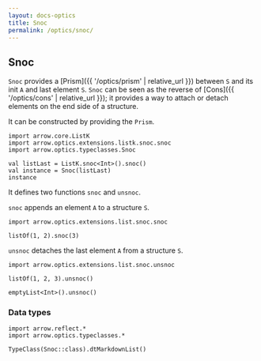 ```yaml
---
layout: docs-optics
title: Snoc
permalink: /optics/snoc/
---
```


## Snoc


`Snoc` provides a [Prism]({{ '/optics/prism' | relative_url }}) between `S` and its init `A` and last element `S`.
`Snoc` can be seen as the reverse of [Cons]({{ '/optics/cons' | relative_url }}); it provides a way to attach or detach elements on the end side of a structure.

It can be constructed by providing the `Prism`.

```kotlin:ank
import arrow.core.ListK
import arrow.optics.extensions.listk.snoc.snoc
import arrow.optics.typeclasses.Snoc

val listLast = ListK.snoc<Int>().snoc()
val instance = Snoc(listLast)
instance
```

It defines two functions `snoc` and `unsnoc`.

`snoc` appends an element `A` to a structure `S`.

```kotlin:ank
import arrow.optics.extensions.list.snoc.snoc

listOf(1, 2).snoc(3)
```

`unsnoc` detaches the last element `A` from a structure `S`.

```kotlin:ank
import arrow.optics.extensions.list.snoc.unsnoc

listOf(1, 2, 3).unsnoc()
```
```kotlin:ank
emptyList<Int>().unsnoc()
```

### Data types

```kotlin:ank:replace
import arrow.reflect.*
import arrow.optics.typeclasses.*

TypeClass(Snoc::class).dtMarkdownList()
```
